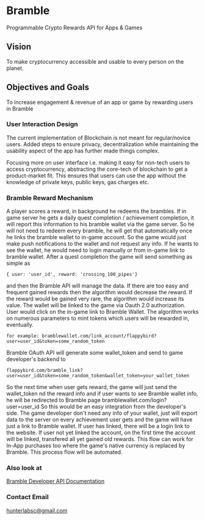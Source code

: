 # Bramble
Programmable Crypto Rewards API for Apps & Games

## Vision

To make cryptocurrency accessible and usable to every person on the planet.

## Objectives and Goals

To increase engagement & revenue of an app or game by rewarding users in Bramble

### User Interaction Design

The current implementation of Blockchain is not meant for regular/novice users. Added steps to ensure privacy, decentralization while maintaining the usability aspect of the app has further made things complex.

Focusing more on user interface i.e. making it easy for non-tech users to access cryptocurrency, abstracting the core-tech of blockchain to get a product-market fit. This ensures that users can use the app without the knowledge of private keys, public keys, gas charges etc.


### Bramble Reward Mechanism

A player scores a reward, in background he redeems the brambles. If in game server he gets a daily quest completion / achievement completion, it will report this information to his bramble wallet via the game server. So he will not need to redeem every bramble, he will get that automatically once he links the bramble wallet to in-game account. So the game would just make push notifications to the wallet and not request any info. If he wants to see the wallet, he would need to login manually or from in-game link to bramble wallet. After a quest completion the game will send something as simple as 
````
{ user: 'user_id', reward: 'crossing_100_pipes'} 
````
and then the Bramble API will manage the data. If there are too easy and frequent gained rewards then the algorithm would decrease the reward. If the reward would be gained very rare, the algorithm would increase its value. The wallet will be linked to the game via Oauth 2.0 authorization. User would click on the in-game link to Bramble Wallet. The algorithm works on numerous parameters to mint tokens which users will be rewarded in, eventually.

````
for example: bramblewallet.com/link_account/flappybird?user=user_id&token=some_random_token
````
Bramble OAuth API will generate some wallet_token and send to game developer's backend to
````
flappybird.com/bramble_link?user=user_id&token=some_random_token&wallet_token=your_wallet_token
````
So the next time when user gets reward, the game will just send the wallet_token nd the reward info and if user wants to see Bramble wallet info, he will be redirected to Bramble page bramblewallet.com/login?user=user_id
So this would be an easy integration from the developer's side. The game developer don't need any info of your wallet, just will export data to the server on every achievement user gets and the game will have just a link to Bramble wallet. If user has linked, there will be a login link to the website. If user not yet linked the account, on the first time the account will be linked, transfered all yet gained old rewards. This flow can work for In-App purchases too where the game's native currency is replaced by Bramble. This process flow will be automated.


### Also look at

[Bramble Developer API Documentation](https://github.com/rahul-soshte/bramble-api-flow)

### Contact Email

hunterlabsc@gmail.com
